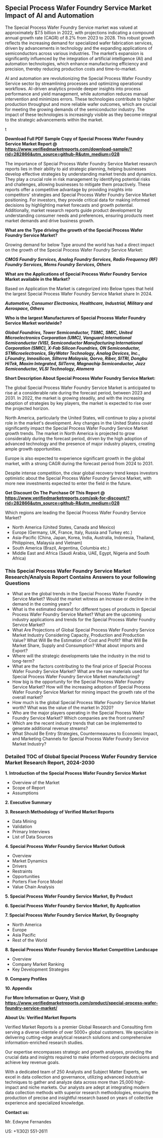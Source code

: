 <h2>Special Process Wafer Foundry Service Market Impact of AI and Automation</h2><p>The Special Process Wafer Foundry Service market was valued at approximately $7.5 billion in 2022, with projections indicating a compound annual growth rate (CAGR) of 8.2% from 2023 to 2028. This robust growth reflects the increasing demand for specialized wafer fabrication services, driven by advancements in technology and the expanding applications of semiconductors across various industries. The market’s expansion is significantly influenced by the integration of artificial intelligence (AI) and automation technologies, which enhance manufacturing efficiency and precision, thereby reducing production costs and time-to-market.</p><p>AI and automation are revolutionizing the Special Process Wafer Foundry Service sector by streamlining processes and optimizing operational workflows. AI-driven analytics provide deeper insights into process performance and yield management, while automation reduces manual intervention and minimizes errors. These technologies contribute to higher production throughput and more reliable wafer outcomes, which are crucial for meeting the growing demands of the semiconductor industry. The impact of these technologies is increasingly visible as they become integral to the strategic advancements within the market.</p>t</p><p id="" class=""><strong>Download Full PDF Sample Copy of Special Process Wafer Foundry Service Market Report @ <a href="https://www.verifiedmarketreports.com/download-sample/?rid=282866&utm_source=github-R&utm_medium=028" target="_blank">https://www.verifiedmarketreports.com/download-sample/?rid=282866&utm_source=github-R&utm_medium=028</a></strong></p><p>The importance of&nbsp;Special Process Wafer Foundry Service Market research reports lies in their ability to aid strategic planning, helping businesses develop effective strategies by understanding market trends and dynamics. They play a crucial role in risk management by identifying potential risks and challenges, allowing businesses to mitigate them proactively. These reports offer a competitive advantage by providing insights into competitors' strategies and Special Process Wafer Foundry Service Market positioning. For investors, they provide critical data for making informed decisions by highlighting market forecasts and growth potential. Additionally, market research reports guide product development by understanding consumer needs and preferences, ensuring products meet market demands and drive business growth.</p><p><strong>What are the&nbsp;Type driving the growth of the Special Process Wafer Foundry Service Market?</strong></p><p id="" class="">Growing demand for below Type around the world has had a direct impact on the growth of the Special Process Wafer Foundry Service Market:</p><em><strong>CMOS Foundry Services, Analog Foundry Services, Radio Frequency (RF) Foundry Services, Mems Foundry Services, Others</strong></em></p><strong>What are the&nbsp;Applications&nbsp;of Special Process Wafer Foundry Service Market available in the Market?</strong></p><p id="" class="">Based on Application the Market is categorized into Below types that held the largest Special Process Wafer Foundry Service Market share In 2024.</p><em><strong>Automotive, Consumer Electronics, Healthcare, Industrial, Military and Aerospace, Others</strong></em></p><strong>Who is the largest Manufacturers of Special Process Wafer Foundry Service Market worldwide?</strong></p><p><em><strong>Global Foundries, Tower Semiconductor, TSMC, SMIC, United Microelectronics Corporation (UMC), Vanguard International Semiconductor (VIS), Semiconductor Manufacturing International Corporation (SMIC), X-Fab Silicon Foundries, ON Semiconductor, STMicroelectronics, SkyWater Technology, Analog Devices, Inc., LFoundry, Innosilicon, Silterra Malaysia, Qorvo, Riber, SITRI, Dongbu HiTek, Maxim Integrated, SilTerra, Magnachip Semiconductor, Jazz Semiconductor, VLSI Technology, Atomera</strong></em></p><p id="" class=""><strong>Short Description About Special Process Wafer Foundry Service Market:</strong></p><p>The global Special Process Wafer Foundry Service Market is anticipated to rise at a considerable rate during the forecast period, between 2023 and 2031. In 2022, the market is growing steadily, and with the increasing adoption of strategies by key players, the market is expected to rise over the projected horizon.</p><p>North America, particularly the United States, will continue to play a pivotal role in the market's development. Any changes in the United States could significantly impact the Special Process Wafer Foundry Service Market growth trends. The market in North America is projected to grow considerably during the forecast period, driven by the high adoption of advanced technology and the presence of major industry players, creating ample growth opportunities.</p><p>Europe is also expected to experience significant growth in the global market, with a strong CAGR during the forecast period from 2024 to 2031.</p><p>Despite intense competition, the clear global recovery trend keeps investors optimistic about the Special Process Wafer Foundry Service Market, with more new investments expected to enter the field in the future.</p><p id="" class=""><strong>Get Discount On The Purchase Of This Report @ <a href="https://www.verifiedmarketreports.com/ask-for-discount/?rid=282866&utm_source=github-R&utm_medium=028" target="_blank">https://www.verifiedmarketreports.com/ask-for-discount/?rid=282866&utm_source=github-R&utm_medium=028</a></strong></p>Which regions are leading the Special Process Wafer Foundry Service Market?</p><ul><li>North America (United States, Canada and Mexico)</li><li>Europe (Germany, UK, France, Italy, Russia and Turkey etc.)</li><li>Asia-Pacific (China, Japan, Korea, India, Australia, Indonesia, Thailand, Philippines, Malaysia and Vietnam)</li><li>South America (Brazil, Argentina, Columbia etc.)</li><li>Middle East and Africa (Saudi Arabia, UAE, Egypt, Nigeria and South Africa)</li></ul><h3 id="" class="">This Special Process Wafer Foundry Service Market Research/Analysis Report Contains Answers to your following Questions</h3><ul><li>What are the global trends in the Special Process Wafer Foundry Service Market? Would the market witness an increase or decline in the demand in the coming years?</li><li>What is the estimated demand for different types of products in Special Process Wafer Foundry Service Market? What are the upcoming industry applications and trends for the Special Process Wafer Foundry Service Market?</li><li>What Are Projections of Global Special Process Wafer Foundry Service Market Industry Considering Capacity, Production and Production Value? What Will Be the Estimation of Cost and Profit? What Will Be Market Share, Supply and Consumption? What about imports and Export?</li><li>Where will the strategic developments take the industry in the mid to long-term?</li><li>What are the factors contributing to the final price of Special Process Wafer Foundry Service Market? What are the raw materials used for Special Process Wafer Foundry Service Market manufacturing?</li><li>How big is the opportunity for the Special Process Wafer Foundry Service Market? How will the increasing adoption of Special Process Wafer Foundry Service Market for mining impact the growth rate of the overall market?</li><li>How much is the global Special Process Wafer Foundry Service Market worth? What was the value of the market In 2020?</li><li>Who are the major players operating in the Special Process Wafer Foundry Service Market? Which companies are the front runners?</li><li>Which are the recent industry trends that can be implemented to generate additional revenue streams?</li><li>What Should Be Entry Strategies, Countermeasures to Economic Impact, and Marketing Channels for Special Process Wafer Foundry Service Market Industry?</li></ul><h3 id="" class="">Detailed TOC of Global Special Process Wafer Foundry Service Market Research Report, 2024-2030</h3><p id="" class=""><strong>1. Introduction of the Special Process Wafer Foundry Service Market</strong></p><ul><li>Overview of the Market</li><li>Scope of Report</li><li>Assumptions</li></ul><p id="" class=""><strong>2. Executive Summary</strong></p><p id="" class=""><strong>3. Research Methodology of Verified Market Reports</strong></p><ul><li>Data Mining</li><li>Validation</li><li>Primary Interviews</li><li>List of Data Sources</li></ul><p id="" class=""><strong>4. Special Process Wafer Foundry Service Market Outlook</strong></p><ul><li>Overview</li><li>Market Dynamics</li><li>Drivers</li><li>Restraints</li><li>Opportunities</li><li>Porters Five Force Model</li><li>Value Chain Analysis</li></ul><p id="" class=""><strong>5. Special Process Wafer Foundry Service Market, By Product</strong></p><p id="" class=""><strong>6. Special Process Wafer Foundry Service Market, By Application</strong></p><p id="" class=""><strong>7. Special Process Wafer Foundry Service Market, By Geography</strong></p><ul><li>North America</li><li>Europe</li><li>Asia Pacific</li><li>Rest of the World</li></ul><p id="" class=""><strong>8. Special Process Wafer Foundry Service Market Competitive Landscape</strong></p><ul><li>Overview</li><li>Company Market Ranking</li><li>Key Development Strategies</li></ul><p id="" class=""><strong>9. Company Profiles</strong></p><p id="" class=""><strong>10. Appendix</strong></p><p id="" class=""><strong>For More Information or Query, Visit @ <a href="https://www.verifiedmarketreports.com/product/special-process-wafer-foundry-service-market/" target="_blank">https://www.verifiedmarketreports.com/product/special-process-wafer-foundry-service-market/</a></strong></p><p id="" class=""><strong>About Us: Verified Market Reports</strong></p><p id="" class="">Verified Market Reports is a premier Global Research and Consulting firm serving a diverse clientele of over 5000+ global customers. We specialize in delivering cutting-edge analytical research solutions and comprehensive information-enriched research studies.</p><p id="" class="">Our expertise encompasses strategic and growth analyses, providing the crucial data and insights required to make informed corporate decisions and achieve key revenue goals.</p><p id="" class="">With a dedicated team of 250 Analysts and Subject Matter Experts, we excel in data collection and governance, utilizing advanced industrial techniques to gather and analyze data across more than 25,000 high-impact and niche markets. Our analysts are adept at integrating modern data collection methods with superior research methodologies, ensuring the production of precise and insightful research based on years of collective experience and specialized knowledge.</p><p id="" class=""><strong>Contact us:</strong></p><p id="" class="">Mr. Edwyne Fernandes</p><p id="" class="">US: +1(302) 551-2611</p>